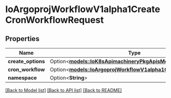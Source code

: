 # IoArgoprojWorkflowV1alpha1CreateCronWorkflowRequest

## Properties

Name | Type | Description | Notes
------------ | ------------- | ------------- | -------------
**create_options** | Option<[**models::IoK8sApimachineryPkgApisMetaV1CreateOptions**](io.k8s.apimachinery.pkg.apis.meta.v1.CreateOptions.md)> |  | [optional]
**cron_workflow** | Option<[**models::IoArgoprojWorkflowV1alpha1CronWorkflow**](io.argoproj.workflow.v1alpha1.CronWorkflow.md)> |  | [optional]
**namespace** | Option<**String**> |  | [optional]

[[Back to Model list]](../README.md#documentation-for-models) [[Back to API list]](../README.md#documentation-for-api-endpoints) [[Back to README]](../README.md)


